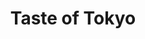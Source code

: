 ---
layout: place
title: "Taste of Tokyo"
permalink: /illinois/buffalo-grove/taste-of-tokyo.html
stateAbbr: IL
stateName: Illinois
cityName: Buffalo Grove
seo:
  name: "Taste of Tokyo"
  type: Restaurant
  links: https://www.clover.com/online-ordering/taste--of-tokyo-buffalo-grove
description: "Casual restaurant featuring sushi delivered by floating boats, plus cooked Japanese dishes. Taste of Tokyo serves delicious sushi in Buffalo Grove, Illinois. Try fresh Japanese dishes for a great dining experience. Available for takeout, delivery, lunch, and dinner."
place_id: ChIJ2RICfKq-D4gRQKofOGcCqB8
photos:
  - name: >-
      places/ChIJ2RICfKq-D4gRQKofOGcCqB8/photos/AeeoHcJaBcRbgbvKd4LGs5PunQwUbpwDcVv55vz3wAN-RnvCB_ZsLTgu-64M6afVutwTpbD6pLpn9we1sfnSgvVdP4o8XJ2vP-kEVYuq5RfUv55rX2CnZ5KN4vaR86RKu5XthRJAuadWcdyliYr-G7F3PlEJu1nA5oFABl-MzBqfrcDS4Zddvxh7JHQJvMtv1KHGk8TYrk4xc3bO2UAQSE5ENJ1PcaL7xlV0hDJkuy3GudQVA-x7BATN1LA1uQtsvpHWph6PFEtz-GSThSeyn4uEcJoF-wdEt6lW2kHPTsTnSFU1OA
    widthPx: 1080
    heightPx: 1087
    authorAttributions:
      - displayName: Taste of Tokyo
        uri: https://maps.google.com/maps/contrib/112514937894012767490
        photoUri: >-
          https://lh3.googleusercontent.com/a/ACg8ocJpW0x-gJ4u_fCYFS7HQlE5GOjE1qxbnt6nLbBRSpJPxrEImw=s100-p-k-no-mo
    flagContentUri: >-
      https://www.google.com/local/imagery/report/?cb_client=maps_api_places.places_api&image_key=!1e10!2sAF1QipNuGXqqI7v3oXKAa8mefvd6GmKdv1hPXtGbehhD&hl=en-US
    googleMapsUri: >-
      https://www.google.com/maps/place//data=!3m4!1e2!3m2!1sAF1QipNuGXqqI7v3oXKAa8mefvd6GmKdv1hPXtGbehhD!2e10!4m2!3m1!1s0x880fbeaa7c0212d9:0x1fa80267381faa40
  - name: >-
      places/ChIJ2RICfKq-D4gRQKofOGcCqB8/photos/AeeoHcLqsrEDB7RhMGOrgno_sWztgxtI9v9XU4XLm12QSi3iCCP59Qd_6alG92BogqCiFg4hioApEdfIx9HoyCXxjy-fKJ02Sgc4UGmXLTAexnHJHVLDk0qoQnlhzCLgc2PUNwBQiwsBeEJDHHSxAiE6PyRBXXWggMQ-nctVAKhl_Toa3h2kpUVco0l3MhuiNJRc3ecLZkcBwjxZBMkRMrWbK8MQKAqjv_0dfVDt2pDnPS4qkAL9G7D515so3bMosREoEpni5kCGgCh1EaoP2ZqkYEgfTn2oyZvnHruVPzYumHc6NQ
    widthPx: 1440
    heightPx: 809
    authorAttributions:
      - displayName: Taste of Tokyo
        uri: https://maps.google.com/maps/contrib/112514937894012767490
        photoUri: >-
          https://lh3.googleusercontent.com/a/ACg8ocJpW0x-gJ4u_fCYFS7HQlE5GOjE1qxbnt6nLbBRSpJPxrEImw=s100-p-k-no-mo
    flagContentUri: >-
      https://www.google.com/local/imagery/report/?cb_client=maps_api_places.places_api&image_key=!1e10!2sAF1QipPA3_endYGnlPhWVCEsogofxXh1jVQzwxb8_TwC&hl=en-US
    googleMapsUri: >-
      https://www.google.com/maps/place//data=!3m4!1e2!3m2!1sAF1QipPA3_endYGnlPhWVCEsogofxXh1jVQzwxb8_TwC!2e10!4m2!3m1!1s0x880fbeaa7c0212d9:0x1fa80267381faa40
  - name: >-
      places/ChIJ2RICfKq-D4gRQKofOGcCqB8/photos/AeeoHcIFwO2uYLmI6pIvRuV0fiAiJC1vP2lAnNP74MHlRt9FId3q5zQyz7rsPdY1s1YXzmqIjucBATb8gQiDuqI2fWN0G0HHCB-zT4QOy6RaaWBq5_WD8YtjGeety-AjTY0Sts6Rj8GPMpGr1x8e8raGT6vLPvZtr5pooxt3elcKqCPSVH9VKJuXXRizNdq9141sxlqtFzr3hJLh_DemfncLgfAtZWZOPsqdlYf2D6OO6LcCjFA_WuRZRvsT6I35UzDbb2aeaF4k95gydQD9KuogNwc1m6cYj37wh2Pfi3XMGHEd5iwCbryNlUeRAUunQ1BPIuB4JGOFuIoAJxlehTF91Q0olMkuZEbw3HjLSd-j38qOnFdZU6BqfINdqvnhJOir4-CLYdGz9rYPrdEemxjtIP4_AdSsq7eYG-2tXvRPC-aqgpLx
    widthPx: 4032
    heightPx: 3024
    authorAttributions:
      - displayName: Rachel Goat
        uri: https://maps.google.com/maps/contrib/102620459189188732193
        photoUri: >-
          https://lh3.googleusercontent.com/a-/ALV-UjVCrSUO-GZ2Xc2gR-mSinLMe8lqSTeDYw63JzmHqaF_7iCG-6aC=s100-p-k-no-mo
    flagContentUri: >-
      https://www.google.com/local/imagery/report/?cb_client=maps_api_places.places_api&image_key=!1e10!2sCIHM0ogKEICAgICl3deSrAE&hl=en-US
    googleMapsUri: >-
      https://www.google.com/maps/place//data=!3m4!1e2!3m2!1sCIHM0ogKEICAgICl3deSrAE!2e10!4m2!3m1!1s0x880fbeaa7c0212d9:0x1fa80267381faa40
  - name: >-
      places/ChIJ2RICfKq-D4gRQKofOGcCqB8/photos/AeeoHcIIOvOM8Mp0qZVIw8EUJlMLpm64VF9t988CZFXnBFG7QhitxObReshqW-qZ3q_C03ADOD9N8JHSP-Cc2SOHo1WHcmapoj4sl79GFQN4T-jjt0VoD2BWMs6AZMBuFuIb7wsV3mWLR43cmqXf2Sy4I93dqgMoIowUdpklqYCMKveu6WWha1ilgih9DO9LTuAKPVBkXOqKmUV49mWFJeMaZQbkp7FQ7p2PDkhZshIciza5dpV3oZpSZd0-_gm7dJf3CmiGR5WOqUP9Ei3lcBgUWAbwnjZqid9Gt9lwaBkVbhAKFdyOgLIuKbCttI9rCvP8S_xA5alpa1Voogs-6wDV_l16ZoArJl9fKWQL8cMOO2_Ol8Gfb7C_K9yP7cdH2B-VI_2KGvY5sxb-eCCO7NaNd-E-E7gfbe5PDBakXjxmsDsorw
    widthPx: 1000
    heightPx: 1000
    authorAttributions:
      - displayName: GUY LEE
        uri: https://maps.google.com/maps/contrib/108143359564812981013
        photoUri: >-
          https://lh3.googleusercontent.com/a/ACg8ocLxV1zDKPSp9qSWFvHT_s2M4cX056R_ZqzvJaRTl8vZPdXhtQ=s100-p-k-no-mo
    flagContentUri: >-
      https://www.google.com/local/imagery/report/?cb_client=maps_api_places.places_api&image_key=!1e10!2sCIHM0ogKEICAgIC_j4Oufg&hl=en-US
    googleMapsUri: >-
      https://www.google.com/maps/place//data=!3m4!1e2!3m2!1sCIHM0ogKEICAgIC_j4Oufg!2e10!4m2!3m1!1s0x880fbeaa7c0212d9:0x1fa80267381faa40
  - name: >-
      places/ChIJ2RICfKq-D4gRQKofOGcCqB8/photos/AeeoHcJKIPFQVAjJSRCcGE86G1ovxhWGhJwK8Dw64O-Xhmd-xm2Kb0fIf718s1pNw4gobDgiCw56fKhSZs-Q_W7j4SIb2NIra9vQIgAmOM9AfBgmhZ8vrSuy7wLM3mtHHEvtIFq8z87ZwU43nlInToLUiLUg8goC4wJNdNaey_IJ55DJbUPE4V_bLKAXMV5VVtO4PqBCa55BJJqMH6UEZk6h7BlR9fwp70AEjak00lnaOK0ItrsHWm6gT1XgkWbX0HsTzqwVc8iurVINLzoRyp5Y3iYaGBL5Cbv_1YqhlFayqelXDQ
    widthPx: 1960
    heightPx: 4032
    authorAttributions:
      - displayName: Taste of Tokyo
        uri: https://maps.google.com/maps/contrib/112514937894012767490
        photoUri: >-
          https://lh3.googleusercontent.com/a/ACg8ocJpW0x-gJ4u_fCYFS7HQlE5GOjE1qxbnt6nLbBRSpJPxrEImw=s100-p-k-no-mo
    flagContentUri: >-
      https://www.google.com/local/imagery/report/?cb_client=maps_api_places.places_api&image_key=!1e10!2sAF1QipMGH51mph6kb10Wh4nbyxxEGQ--tHnQ9dftn8kl&hl=en-US
    googleMapsUri: >-
      https://www.google.com/maps/place//data=!3m4!1e2!3m2!1sAF1QipMGH51mph6kb10Wh4nbyxxEGQ--tHnQ9dftn8kl!2e10!4m2!3m1!1s0x880fbeaa7c0212d9:0x1fa80267381faa40
  - name: >-
      places/ChIJ2RICfKq-D4gRQKofOGcCqB8/photos/AeeoHcL0uLrzPcao4--tXEG1poDBM5McrWQs978B2-id_elCVK0WfJB8Y-6wyY41GPSFCHUGwncY2trqrwFN_hRdFDfLuG7gbpZhd-LYCgmnzOnHMoWAL2u3Rl8z1Kke8S1zrsO3JKMBdMbMxvMW-nXodFn260ymU1UJq3FFKsnf5xzzQS1RUW4MoVTSLr-Omj6JkupwxvQTIMWWA2BlqTM8mKlVUMxx9ZJNVfgivwUIhf1BoFVdotphLG06RvDMVlbaulxDc6gTvtvIuICH8WQqQHj2M1y4HeZQzaQkVu3ftcvB4qGGPEStzdxIoBBaApLTuQDkUCsVCiBCa_jTUOlAqBRg6dubO_XtUMmGC4zhLZGFQxoW_RY5mq_AGzpCVuETtI4_R_x23Cc_XVEuRgTP0ABmbfwI6L2QCtIECQ3Y0hFK80g
    widthPx: 1246
    heightPx: 1026
    authorAttributions:
      - displayName: Joseph Kim
        uri: https://maps.google.com/maps/contrib/103855616039488301141
        photoUri: >-
          https://lh3.googleusercontent.com/a/ACg8ocKwTzSYPiEJprdK87i9ht-rSKNiI6HVb_fZBXRRPqQ6y-aOrw=s100-p-k-no-mo
    flagContentUri: >-
      https://www.google.com/local/imagery/report/?cb_client=maps_api_places.places_api&image_key=!1e10!2sCIHM0ogKEICAgIC2ltzh1AE&hl=en-US
    googleMapsUri: >-
      https://www.google.com/maps/place//data=!3m4!1e2!3m2!1sCIHM0ogKEICAgIC2ltzh1AE!2e10!4m2!3m1!1s0x880fbeaa7c0212d9:0x1fa80267381faa40
  - name: >-
      places/ChIJ2RICfKq-D4gRQKofOGcCqB8/photos/AeeoHcJAR3apEiWsTykeuLCpifeBNlrJX5Zqc1w12fDD1lA7s8tx91G1TnFgrUL7AdU2JG7f1VRAf2XMvHplSp7eDc6Lu5haGyOF4d4eNespk4IiSn-oDbEIjWRkGbw42X0MRPva7EmU8_m_A4HqAZceUz-U6kzGVEeFu5aFPoXqLe_um1FUXfj6NTUYqMReb6HPqz_IjRgwXg2wKnjVOGP4-fS3VCbZHOdZrn8rx0iFpYSR-VNrmZbJS1XyT9gqvnikRHXsxd4CaDTcZ-wYk4VOlo2804QW3hNDCqqRtamL2tnh9sS8eGLLUyd56A9KnrbkENCTyYR-9b84pRcnGAHY9U4D7WD5R082ciBrcUkugm29HJEYjBQ8CTvnXuSi-nvSPeuCaqgMWyxY1iTzBhuNzZGCsfgb2p2w5tAiTZeNFzE
    widthPx: 4080
    heightPx: 3060
    authorAttributions:
      - displayName: Mischa Schlichting
        uri: https://maps.google.com/maps/contrib/117554761594822436881
        photoUri: >-
          https://lh3.googleusercontent.com/a-/ALV-UjXrktEv-BqFewOuXlFa2vH9s6uCKf4LJw73BBvFeddeXO4mDgvl=s100-p-k-no-mo
    flagContentUri: >-
      https://www.google.com/local/imagery/report/?cb_client=maps_api_places.places_api&image_key=!1e10!2sCIHM0ogKEICAgID_o_-WNw&hl=en-US
    googleMapsUri: >-
      https://www.google.com/maps/place//data=!3m4!1e2!3m2!1sCIHM0ogKEICAgID_o_-WNw!2e10!4m2!3m1!1s0x880fbeaa7c0212d9:0x1fa80267381faa40
  - name: >-
      places/ChIJ2RICfKq-D4gRQKofOGcCqB8/photos/AeeoHcIXnD1irg4hM4Bp9tD3hOQj3hWzUMih1SwHQiKaFlAPVol1QiayhEf-7b6fOq2o2kUCuTyZGIwvDbKOr1qNQ18IjJZyt5HqEPFPSwZXnh8uzI24ZGExmAp_AkBT1dVb_PFwY1RmHp0WgllrL8lbamDKJHfYm7aIUbK6_fav3XcIxR_Vhi7VTRDDML15DlbEXF6gTgaQq-OYMLI1CnpfUTBwxPRBSI1ZkqH1XafwiCLRWzuedpXD6okZrMJz7zZV3G4jewo0l56zZuSMc2wR77KT4aPBjxzDbVa5KkcZO6-m8g
    widthPx: 1920
    heightPx: 1280
    authorAttributions:
      - displayName: Taste of Tokyo
        uri: https://maps.google.com/maps/contrib/112514937894012767490
        photoUri: >-
          https://lh3.googleusercontent.com/a/ACg8ocJpW0x-gJ4u_fCYFS7HQlE5GOjE1qxbnt6nLbBRSpJPxrEImw=s100-p-k-no-mo
    flagContentUri: >-
      https://www.google.com/local/imagery/report/?cb_client=maps_api_places.places_api&image_key=!1e10!2sAF1QipOMV5EyYnCBgz2XF5H0tCkozBDdtsXeopPL3EeF&hl=en-US
    googleMapsUri: >-
      https://www.google.com/maps/place//data=!3m4!1e2!3m2!1sAF1QipOMV5EyYnCBgz2XF5H0tCkozBDdtsXeopPL3EeF!2e10!4m2!3m1!1s0x880fbeaa7c0212d9:0x1fa80267381faa40
  - name: >-
      places/ChIJ2RICfKq-D4gRQKofOGcCqB8/photos/AeeoHcIfZ2CyQ6mRKnP25_E53sy-1S3xlu9SHSVMEUAmZ05k9k1gShASjkE2Pfgbqx9YTlNlfCwwbjwDsK4za4AdMlO9314TqdUDv1HqIUQcByMxbsuOAk8TY2HfX5nVsROOzN0qLeVFkqlJWiaf1RMYXIuHOgmCCI2eKw37gBZJaEJWcEBYqf_8kQtvxHvC1XueL4_Nxxk8tHXIgdLdS76uUuNFhNIYIXjfKmwQ2a-5Zv-GpllW4KJN0mhEuoIDVk2BXPI2APNKnoHHfLw-iH1rM1g_1KUYgyN8rIY0xsx3mZKFqo44f20FPgxyYO3vA72vKNtW7AAN6ksoQfWs2PohsX6bPKvx7hRwgdsODmocBNbbPxPf_KJ5bXIaHiVji9RUyukFmhepr4zCrZWJoZ5u3xhT89fkySV2uSDIJtLHimnu7-U
    widthPx: 4080
    heightPx: 3072
    authorAttributions:
      - displayName: Ralph Benedict Dela Cruz
        uri: https://maps.google.com/maps/contrib/106613489693117306640
        photoUri: >-
          https://lh3.googleusercontent.com/a-/ALV-UjWYPXN_ieQbdt9FYCzj1igtH3yhz1jnuioUCU6KGipLtxejc3yZ=s100-p-k-no-mo
    flagContentUri: >-
      https://www.google.com/local/imagery/report/?cb_client=maps_api_places.places_api&image_key=!1e10!2sCIHM0ogKEICAgIDbx9a3iwE&hl=en-US
    googleMapsUri: >-
      https://www.google.com/maps/place//data=!3m4!1e2!3m2!1sCIHM0ogKEICAgIDbx9a3iwE!2e10!4m2!3m1!1s0x880fbeaa7c0212d9:0x1fa80267381faa40
  - name: >-
      places/ChIJ2RICfKq-D4gRQKofOGcCqB8/photos/AeeoHcJLruoCukImL2GaMIZ6vd9w4hiBVhs-ytu-Mn-FFwj8U-BwPQMzR31U13jBISmtt52BfggZGdBmvYaJ0mhUX2IUJg_-0oDTwym4zjtFlFI8yO0PpGZ5EaNArJ3WMMti7zxD5T6D_Az9FLkw81RQjtmtIF_6GKgReRRbPHaJA7_c6HCInG5K3QUdcMs6vzqJZbPt3vApFzehZ1SyXP-C0Hg8ehX33Dni2OzCaRxt5gL6g6EQ7HiGz7LDKsovZVChui_nXM6q5LZ-LfPxAdTbTkVLpjxTcMpZUynY_pE3x--MpqketUEpqu-OmbE1wyolf4WWjbQ7uTYwQ3OeAQy0j8DMKHNTvap6dwY80hArPTueL56dfr9daJdPqg49m4cZ7erwZkrzaaCfDkZwKGxRZrVMETSPuI79oK_2ryfnvBrhWpVh
    widthPx: 3024
    heightPx: 4032
    authorAttributions:
      - displayName: Lun Lun
        uri: https://maps.google.com/maps/contrib/113334679529575550915
        photoUri: >-
          https://lh3.googleusercontent.com/a-/ALV-UjUVwKzU-nggOKUaB2qpkyzYo8q6TxkqjtQKCSfPcAc98NLCs0X4=s100-p-k-no-mo
    flagContentUri: >-
      https://www.google.com/local/imagery/report/?cb_client=maps_api_places.places_api&image_key=!1e10!2sCIHM0ogKEICAgICpsqiH8wE&hl=en-US
    googleMapsUri: >-
      https://www.google.com/maps/place//data=!3m4!1e2!3m2!1sCIHM0ogKEICAgICpsqiH8wE!2e10!4m2!3m1!1s0x880fbeaa7c0212d9:0x1fa80267381faa40
address: 159-163 McHenry Rd, Buffalo Grove, IL 60089, USA
street: 159-163 McHenry Rd
city: Buffalo Grove
state: IL
zip: '60089'
country: USA
neighborhood: null
latitude: '42.156335'
longitude: '-87.958612'
accessibility_options:
  wheelchairAccessibleParking: true
  wheelchairAccessibleEntrance: true
  wheelchairAccessibleRestroom: true
  wheelchairAccessibleSeating: true
business_status: OPERATIONAL
name: Taste of Tokyo
google_maps_links:
  directionsUri: >-
    https://www.google.com/maps/dir//''/data=!4m7!4m6!1m1!4e2!1m2!1m1!1s0x880fbeaa7c0212d9:0x1fa80267381faa40!3e0
  placeUri: https://maps.google.com/?cid=2281075853609642560
  writeAReviewUri: >-
    https://www.google.com/maps/place//data=!4m3!3m2!1s0x880fbeaa7c0212d9:0x1fa80267381faa40!12e1
  reviewsUri: >-
    https://www.google.com/maps/place//data=!4m4!3m3!1s0x880fbeaa7c0212d9:0x1fa80267381faa40!9m1!1b1
  photosUri: >-
    https://www.google.com/maps/place//data=!4m3!3m2!1s0x880fbeaa7c0212d9:0x1fa80267381faa40!10e5
primary_type: Sushi Restaurant
opening_hours:
  regular: null
  current: null
secondary_opening_hours:
  regular:
    weekdayDescriptions: null
    type: null
  current:
    weekdayDescriptions: null
    type: null
phone: (847) 459-1656
price_level: PRICE_LEVEL_MODERATE
price_range: $20 &ndash; $30
rating: '4.6'
rating_count: 364
website: https://www.clover.com/online-ordering/taste--of-tokyo-buffalo-grove
reviews:
  - name: >-
      places/ChIJ2RICfKq-D4gRQKofOGcCqB8/reviews/ChZDSUhNMG9nS0VJQ0FnSUNfajczMkVnEAE
    relativePublishTimeDescription: 2 months ago
    rating: 4
    text:
      text: >-
        When comparing the same plate costing $3.65 at Kura Revolving Sushi Bar,
        the Taste of Tokyo stands out as the better option.

        The quality, taste, freshness, and presentation of the sushi are all
        excellent.

        The only drawback is that some plates contain only one piece of nigiri
        or one roll, yet they are priced the same as those with more pieces.
        Overall, Taste of Tokyo is an excellent sushi belt restaurant.
      languageCode: en
    originalText:
      text: >-
        When comparing the same plate costing $3.65 at Kura Revolving Sushi Bar,
        the Taste of Tokyo stands out as the better option.

        The quality, taste, freshness, and presentation of the sushi are all
        excellent.

        The only drawback is that some plates contain only one piece of nigiri
        or one roll, yet they are priced the same as those with more pieces.
        Overall, Taste of Tokyo is an excellent sushi belt restaurant.
      languageCode: en
    authorAttribution:
      displayName: GUY LEE
      uri: https://www.google.com/maps/contrib/108143359564812981013/reviews
      photoUri: >-
        https://lh3.googleusercontent.com/a/ACg8ocLxV1zDKPSp9qSWFvHT_s2M4cX056R_ZqzvJaRTl8vZPdXhtQ=s128-c0x00000000-cc-rp-mo-ba3
    publishTime: '2025-01-20T01:27:15.515447Z'
    flagContentUri: >-
      https://www.google.com/local/review/rap/report?postId=ChZDSUhNMG9nS0VJQ0FnSUNfajczMkVnEAE&d=17924085&t=1
    googleMapsUri: >-
      https://www.google.com/maps/reviews/data=!4m6!14m5!1m4!2m3!1sChZDSUhNMG9nS0VJQ0FnSUNfajczMkVnEAE!2m1!1s0x880fbeaa7c0212d9:0x1fa80267381faa40
  - name: >-
      places/ChIJ2RICfKq-D4gRQKofOGcCqB8/reviews/ChdDSUhNMG9nS0VJQ0FnSUQzNjdYeXJBRRAB
    relativePublishTimeDescription: 4 months ago
    rating: 5
    text:
      text: >-
        An amazing floating boat/conveyor belt sushi experience! The staff were
        so nice and checked in and interactive! All the food was delicious!
        Staff will sometimes make new creative dishes for you to try. Locals
        come in as well and the staff remember them! I highly recommend them!
      languageCode: en
    originalText:
      text: >-
        An amazing floating boat/conveyor belt sushi experience! The staff were
        so nice and checked in and interactive! All the food was delicious!
        Staff will sometimes make new creative dishes for you to try. Locals
        come in as well and the staff remember them! I highly recommend them!
      languageCode: en
    authorAttribution:
      displayName: Cody Nieves
      uri: https://www.google.com/maps/contrib/109545467646809051302/reviews
      photoUri: >-
        https://lh3.googleusercontent.com/a/ACg8ocJd4dkwVJj8Qt76-qGyvNSEjLqxPqZP1Lj-mnl-FVliQl9yzg=s128-c0x00000000-cc-rp-mo-ba3
    publishTime: '2024-11-19T03:48:47.667865Z'
    flagContentUri: >-
      https://www.google.com/local/review/rap/report?postId=ChdDSUhNMG9nS0VJQ0FnSUQzNjdYeXJBRRAB&d=17924085&t=1
    googleMapsUri: >-
      https://www.google.com/maps/reviews/data=!4m6!14m5!1m4!2m3!1sChdDSUhNMG9nS0VJQ0FnSUQzNjdYeXJBRRAB!2m1!1s0x880fbeaa7c0212d9:0x1fa80267381faa40
  - name: >-
      places/ChIJ2RICfKq-D4gRQKofOGcCqB8/reviews/ChdDSUhNMG9nS0VJQ0FnTUN3ajRlUXp3RRAB
    relativePublishTimeDescription: 3 weeks ago
    rating: 5
    text:
      text: >-
        Saw this place on TikTok so decided to try. My order was messed up a bit
        but for better ( instead of my spicy scallop roll I got 4 toro nigiri 😊
        not complaining ). Two weeks later I decided to order again and when I
        was picking up my order the sweet lady that works there somehow
        remembered that and included spicy scallop roll free of charge. How did
        she remember I have no idea but I was sooooo touched. And sushi here is
        yummy! Super fresh! A must try
      languageCode: en
    originalText:
      text: >-
        Saw this place on TikTok so decided to try. My order was messed up a bit
        but for better ( instead of my spicy scallop roll I got 4 toro nigiri 😊
        not complaining ). Two weeks later I decided to order again and when I
        was picking up my order the sweet lady that works there somehow
        remembered that and included spicy scallop roll free of charge. How did
        she remember I have no idea but I was sooooo touched. And sushi here is
        yummy! Super fresh! A must try
      languageCode: en
    authorAttribution:
      displayName: Nataliya Yatsenko
      uri: https://www.google.com/maps/contrib/116058803224812042347/reviews
      photoUri: >-
        https://lh3.googleusercontent.com/a-/ALV-UjVdq0hUR4Fdf6nTU6tWJ7AjPWaxPyu0TCTKZ8t_0M8rhbIW3ic=s128-c0x00000000-cc-rp-mo
    publishTime: '2025-03-22T02:00:25.318294Z'
    flagContentUri: >-
      https://www.google.com/local/review/rap/report?postId=ChdDSUhNMG9nS0VJQ0FnTUN3ajRlUXp3RRAB&d=17924085&t=1
    googleMapsUri: >-
      https://www.google.com/maps/reviews/data=!4m6!14m5!1m4!2m3!1sChdDSUhNMG9nS0VJQ0FnTUN3ajRlUXp3RRAB!2m1!1s0x880fbeaa7c0212d9:0x1fa80267381faa40
  - name: >-
      places/ChIJ2RICfKq-D4gRQKofOGcCqB8/reviews/ChZDSUhNMG9nS0VJQ0FnTURRdTZLSEpREAE
    relativePublishTimeDescription: a month ago
    rating: 5
    text:
      text: >-
        Everytime we're in the area, we have to stop at Taste of Tokyo.  The
        sushi on the little boats are a really cool feature, and you can request
        specific rolls from the chef and they'll make it for you right there. 
        The customer service is amazing!
      languageCode: en
    originalText:
      text: >-
        Everytime we're in the area, we have to stop at Taste of Tokyo.  The
        sushi on the little boats are a really cool feature, and you can request
        specific rolls from the chef and they'll make it for you right there. 
        The customer service is amazing!
      languageCode: en
    authorAttribution:
      displayName: Joe Reyes
      uri: https://www.google.com/maps/contrib/115943692888436754441/reviews
      photoUri: >-
        https://lh3.googleusercontent.com/a-/ALV-UjXkoSfJ0jdKnZ4TK1B6i_yG0r5TT9sHHimKBKnKGl2aL1W07Zzd=s128-c0x00000000-cc-rp-mo-ba2
    publishTime: '2025-03-14T16:11:16.739522Z'
    flagContentUri: >-
      https://www.google.com/local/review/rap/report?postId=ChZDSUhNMG9nS0VJQ0FnTURRdTZLSEpREAE&d=17924085&t=1
    googleMapsUri: >-
      https://www.google.com/maps/reviews/data=!4m6!14m5!1m4!2m3!1sChZDSUhNMG9nS0VJQ0FnTURRdTZLSEpREAE!2m1!1s0x880fbeaa7c0212d9:0x1fa80267381faa40
  - name: >-
      places/ChIJ2RICfKq-D4gRQKofOGcCqB8/reviews/ChZDSUhNMG9nS0VJQ0FnSUNsM2RlU1RBEAE
    relativePublishTimeDescription: a year ago
    rating: 5
    text:
      text: >-
        First time trying this place and it was so cute!  The floating boats
        (like a conveyer) was unique!  The staff were all nice and attentive. 
        Personally, I love salmon and tuna.  The salmon was amazing and the tuna
        was pretty average.  I also loved the sweet potato roll and edamame.  I
        would highly recommend all of the salmon rolls.  They have a small menu
        but wide variety of things to choose from and the chefs are very nice
        and accommodating as well.  Overall the price was fair.. a touch on the
        high end but the salmon was very quality and worth it.  I would highly
        recommend trying this place!
      languageCode: en
    originalText:
      text: >-
        First time trying this place and it was so cute!  The floating boats
        (like a conveyer) was unique!  The staff were all nice and attentive. 
        Personally, I love salmon and tuna.  The salmon was amazing and the tuna
        was pretty average.  I also loved the sweet potato roll and edamame.  I
        would highly recommend all of the salmon rolls.  They have a small menu
        but wide variety of things to choose from and the chefs are very nice
        and accommodating as well.  Overall the price was fair.. a touch on the
        high end but the salmon was very quality and worth it.  I would highly
        recommend trying this place!
      languageCode: en
    authorAttribution:
      displayName: Rachel Goat
      uri: https://www.google.com/maps/contrib/102620459189188732193/reviews
      photoUri: >-
        https://lh3.googleusercontent.com/a-/ALV-UjVCrSUO-GZ2Xc2gR-mSinLMe8lqSTeDYw63JzmHqaF_7iCG-6aC=s128-c0x00000000-cc-rp-mo-ba5
    publishTime: '2023-11-25T02:55:10.229542Z'
    flagContentUri: >-
      https://www.google.com/local/review/rap/report?postId=ChZDSUhNMG9nS0VJQ0FnSUNsM2RlU1RBEAE&d=17924085&t=1
    googleMapsUri: >-
      https://www.google.com/maps/reviews/data=!4m6!14m5!1m4!2m3!1sChZDSUhNMG9nS0VJQ0FnSUNsM2RlU1RBEAE!2m1!1s0x880fbeaa7c0212d9:0x1fa80267381faa40
parking_options:
  freeParkingLot: true
  freeStreetParking: true
  paidStreetParking: false
  valetParking: false
payment_options:
  acceptsCreditCards: true
  acceptsDebitCards: true
  acceptsCashOnly: false
  acceptsNfc: true
allow_dogs: null
curbside_pickup: true
delivery: true
dine_in: true
good_for_children: true
good_for_groups: true
good_for_sports: false
live_music: false
menu_for_children: true
outdoor_seating: false
reservable: true
restroom: true
serves_beer: true
serves_breakfast: false
serves_brunch: false
serves_cocktails: true
serves_coffee: null
serves_dinner: true
serves_dessert: true
serves_lunch: true
serves_vegetarian_food: true
serves_wine: true
takeout: true
summary: >-
  Casual restaurant featuring sushi delivered by floating boats, plus cooked
  Japanese dishes.

---